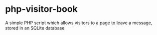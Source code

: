 php-visitor-book
================

A simple PHP script which allows visitors to a page to leave a message, stored in an SQLite database